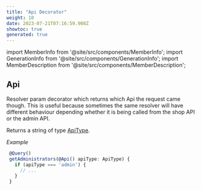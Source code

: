 ```yaml
---
title: "Api Decorator"
weight: 10
date: 2023-07-21T07:16:59.908Z
showtoc: true
generated: true
---
```

<!-- This file was generated from the Vendure source. Do not modify. Instead, re-run the "docs:build" script -->
import MemberInfo from '@site/src/components/MemberInfo';
import GenerationInfo from '@site/src/components/GenerationInfo';
import MemberDescription from '@site/src/components/MemberDescription';


## Api

<GenerationInfo sourceFile="packages/core/src/api/decorators/api.decorator.ts" sourceLine="26" packageName="@vendure/core" />

Resolver param decorator which returns which Api the request came though.
This is useful because sometimes the same resolver will have different behaviour
depending whether it is being called from the shop API or the admin API.

Returns a string of type <a href='/docs/reference/typescript-api/request/api-type#apitype'>ApiType</a>.

*Example*

```ts
 @Query()
 getAdministrators(@Api() apiType: ApiType) {
   if (apiType === 'admin') {
     // ...
   }
 }
```

